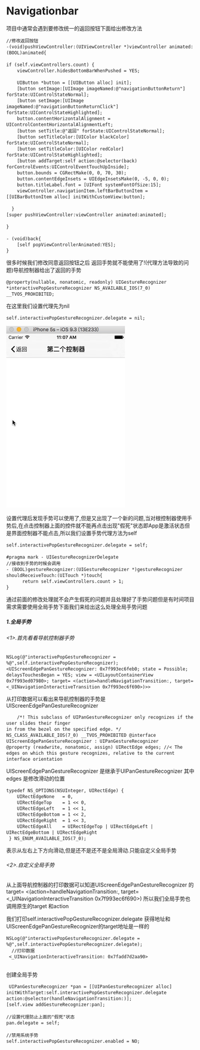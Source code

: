 # Navigationbar

项目中通常会遇到要修改统一的返回按钮下面给出修改方法<br>

```
//修改返回按钮
-(void)pushViewController:(UIViewController *)viewController animated:(BOOL)animated{

if (self.viewControllers.count) {
    viewController.hidesBottomBarWhenPushed = YES;

    UIButton *button = [[UIButton alloc] init];
    [button setImage:[UIImage imageNamed:@"navigationButtonReturn"] forState:UIControlStateNormal];
    [button setImage:[UIImage imageNamed:@"navigationButtonReturnClick"] forState:UIControlStateHighlighted];
    button.contentHorizontalAlignment = UIControlContentHorizontalAlignmentLeft;
    [button setTitle:@"返回" forState:UIControlStateNormal];
    [button setTitleColor:[UIColor blackColor] forState:UIControlStateNormal];
    [button setTitleColor:[UIColor redColor] forState:UIControlStateHighlighted];
    [button addTarget:self action:@selector(back) forControlEvents:UIControlEventTouchUpInside];
    button.bounds = CGRectMake(0, 0, 70, 30);
    button.contentEdgeInsets = UIEdgeInsetsMake(0, -5, 0, 0);
    button.titleLabel.font = [UIFont systemFontOfSize:15];
    viewController.navigationItem.leftBarButtonItem = [[UIBarButtonItem alloc] initWithCustomView:button];

  }
[super pushViewController:viewController animated:animated];

}

- (void)back{
    [self popViewControllerAnimated:YES];
}

```

很多时候我们修改同意返回按钮之后 返回手势就不能使用了!(代理方法导致的问题)导航控制器给出了返回的手势<br>

```
@property(nullable, nonatomic, readonly) UIGestureRecognizer *interactivePopGestureRecognizer NS_AVAILABLE_IOS(7_0) __TVOS_PROHIBITED;
```

在这里我们设置代理先为nil<br>

```
self.interactivePopGestureRecognizer.delegate = nil;
```

![image](https://github.com/linzaifei/Navigationbar/blob/master/ZFNavigationContoller/push_false.gif)

设置代理后发现手势可以使用了,但是又出现了一个新的问题,当对根控制器使用手势后,在点击控制器上面的控件就不能再点击出现"假死"状态即App是激活状态但是界面控制器不能点击,所以我们设置手势代理方法为self <br>

```
self.interactivePopGestureRecognizer.delegate = self;

#pragma mark - UIGestureRecognizerDelegate
//接收到手势的时候会调用
- (BOOL)gestureRecognizer:(UIGestureRecognizer *)gestureRecognizer shouldReceiveTouch:(UITouch *)touch{
      return self.viewControllers.count > 1;
}

```

通过前面的修改处理就不会产生假死的问题并且处理好了手势问题但是有时间项目需求需要使用全局手势下面我们来给出这么处理全局手势问题<br>


##### 1.全局手势

###### <1>.首先看看导航控制器手势

```
NSLog(@"interactivePopGestureRecognizer = %@",self.interactivePopGestureRecognizer);
<UIScreenEdgePanGestureRecognizer: 0x7f993ec6feb0; state = Possible; delaysTouchesBegan = YES; view = <UILayoutContainerView 0x7f993ed07980>; target= <(action=handleNavigationTransition:, target=<_UINavigationInteractiveTransition 0x7f993ec6f690>)>>

```

从打印数据可以看出来导航控制器的手势是UIScreenEdgePanGestureRecognizer<br>

```
    /*! This subclass of UIPanGestureRecognizer only recognizes if the user slides their finger
in from the bezel on the specified edge. */
NS_CLASS_AVAILABLE_IOS(7_0) __TVOS_PROHIBITED @interface UIScreenEdgePanGestureRecognizer : UIPanGestureRecognizer
@property (readwrite, nonatomic, assign) UIRectEdge edges; //< The edges on which this gesture recognizes, relative to the current interface orientation

```

UIScreenEdgePanGestureRecognizer 是继承于UIPanGestureRecognizer 其中edges 是修改滑动的位置<br>

```
typedef NS_OPTIONS(NSUInteger, UIRectEdge) {
    UIRectEdgeNone   = 0,
    UIRectEdgeTop    = 1 << 0,
    UIRectEdgeLeft   = 1 << 1,
    UIRectEdgeBottom = 1 << 2,
    UIRectEdgeRight  = 1 << 3,
    UIRectEdgeAll    = UIRectEdgeTop | UIRectEdgeLeft | UIRectEdgeBottom | UIRectEdgeRight
 } NS_ENUM_AVAILABLE_IOS(7_0);

```

表示从左右上下方向滑动,但是还不是还不是全局滑动.只能自定义全局手势<br>

###### <2>.自定义全局手势

从上面导航控制器的打印数据可以知道UIScreenEdgePanGestureRecognizer 的
target= <(action=handleNavigationTransition:, target=<_UINavigationInteractiveTransition 0x7f993ec6f690>)
所以我们全局手势也调用原生的target 和action

我们打印self.interactivePopGestureRecognizer.delegate 获得地址和 UIScreenEdgePanGestureRecognizer的target地址是一样的

```
NSLog(@"interactivePopGestureRecognizer.delegate = %@",self.interactivePopGestureRecognizer.delegate);
  //打印数据
 <_UINavigationInteractiveTransition: 0x7fadd7d2aa90>
 
```

创建全局手势

```
 UIPanGestureRecognizer *pan = [[UIPanGestureRecognizer alloc] initWithTarget:self.interactivePopGestureRecognizer.delegate action:@selector(handleNavigationTransition:)];
[self.view addGestureRecognizer:pan];

//设置代理防止上面的"假死"状态
pan.delegate = self;

//禁用系统手势
self.interactivePopGestureRecognizer.enabled = NO;
```















